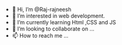- 👋 Hi, I’m @Raj-rajneesh
- 👀 I’m interested in web development.
- 🌱 I’m currently learning Html ,CSS and JS
- 💞️ I’m looking to collaborate on ...
- 📫 How to reach me ...

<!---
Raj-rajneesh/Raj-rajneesh is a ✨ special ✨ repository because its `README.md` (this file) appears on your GitHub profile.
You can click the Preview link to take a look at your changes.
--->
